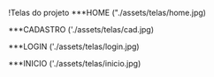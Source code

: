 !Telas do projeto
\*\*\*HOME
("./assets/telas/home.jpg)

\*\*\*CADASTRO
('./assets/telas/cad.jpg)

\*\*\*LOGIN
('./assets/telas/login.jpg)

\*\*\*INICIO
('./assets/telas/inicio.jpg)
